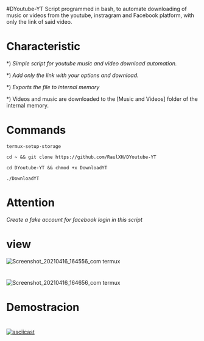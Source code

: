 #DYoutube-YT
 Script programmed in bash, to automate downloading of music or videos from the youtube, instragram and Facebook platform, with only the link of said video.
 #
 # Characteristic

 *) _Simple script for youtube music and video download automation._

 *) _Add only the link with your options and download._

 *) _Exports the file to internal memory_

 *) Videos and music are downloaded to the [Music and Videos] folder of the internal memory.
 # Commands
```
termux-setup-storage

cd ~ && git clone https://github.com/RaulXH/DYoutube-YT

cd DYoutube-YT && chmod +x DownloadYT

./DownloadYT

```
# Attention
_*Create a fake account for facebook login in this script*_
#
# view

![Screenshot_20210416_164556_com termux](https://user-images.githubusercontent.com/77165035/115087302-8618ea80-9ed3-11eb-9453-abb3db3419a5.jpg)
#
![Screenshot_20210416_164656_com termux](https://user-images.githubusercontent.com/77165035/115087321-8dd88f00-9ed3-11eb-9f5e-f52fd8646abe.jpg)
#
# Demostracion 
#
[![asciicast](https://asciinema.org/a/4lybQVYo5E9zqjF5IG1JH13YX.svg)](https://asciinema.org/a/4lybQVYo5E9zqjF5IG1JH13YX)
